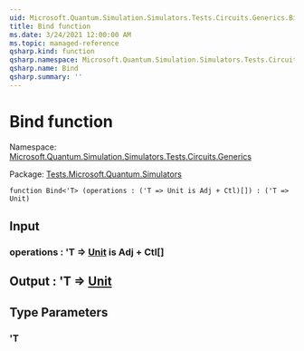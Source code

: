 ```yaml
---
uid: Microsoft.Quantum.Simulation.Simulators.Tests.Circuits.Generics.Bind
title: Bind function
ms.date: 3/24/2021 12:00:00 AM
ms.topic: managed-reference
qsharp.kind: function
qsharp.namespace: Microsoft.Quantum.Simulation.Simulators.Tests.Circuits.Generics
qsharp.name: Bind
qsharp.summary: ''
---
```


# Bind function

Namespace: [Microsoft.Quantum.Simulation.Simulators.Tests.Circuits.Generics](xref:Microsoft.Quantum.Simulation.Simulators.Tests.Circuits.Generics)

Package: [Tests.Microsoft.Quantum.Simulators](https://nuget.org/packages/Tests.Microsoft.Quantum.Simulators)




```qsharp
function Bind<'T> (operations : ('T => Unit is Adj + Ctl)[]) : ('T => Unit)
```


## Input

### operations : 'T => [Unit](xref:microsoft.quantum.lang-ref.unit)  is Adj + Ctl[]





## Output : 'T => [Unit](xref:microsoft.quantum.lang-ref.unit) 



## Type Parameters

### 'T

